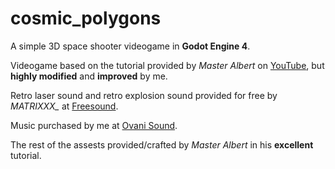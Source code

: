 # cosmic_polygons

A simple 3D space shooter videogame in **Godot Engine 4**.

Videogame based on the tutorial provided by *Master Albert* on [YouTube](https://www.youtube.com/watch?v=t_zN-7Xggw4), but **highly modified** and **improved** by me.

Retro laser sound and retro explosion sound provided for free by *MATRIXXX_* at [Freesound](https://freesound.org/people/MATRIXXX_/).

Music purchased by me at [Ovani Sound](https://ovanisound.com/).

The rest of the assests provided/crafted by *Master Albert* in his **excellent** tutorial.
